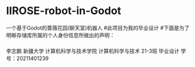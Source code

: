 # IIROSE-robot-in-Godot
一个基于Godot的蔷薇花园(聊天室)机器人
#此项目为我的毕业设计
#下面是为了明晰存储库所属的个人身份信息所做出的声明：
###
李志鹏
新疆大学 计算机科学与技术学院 
计算机科学与技术 21-3班
毕业设计
学号：20211401239
###